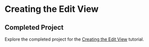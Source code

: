# Creating the Edit View
## Completed Project

Explore the completed project for the [Creating the Edit View](https://developer.apple.com/tutorials/app-dev-training/creating-the-edit-view) tutorial.


